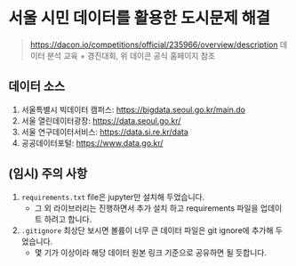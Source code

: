 # 서울 시민 데이터를 활용한 도시문제 해결

> https://dacon.io/competitions/official/235966/overview/description
> 데이터 분석 교육 + 경진대회, 위 데이콘 공식 홈페이지 참조

## 데이터 소스 

1. 서울특별시 빅데이터 캠퍼스: https://bigdata.seoul.go.kr/main.do
2. 서울 열린데이터광장: https://data.seoul.go.kr/
3. 서울 연구데이터서비스: https://data.si.re.kr/data
4. 공공데이터포털: https://www.data.go.kr/

## (임시) 주의 사항

1. `requirements.txt` file은 jupyter만 설치해 두었습니다. 
    - 그 외 라이브러리는 진행하면서 추가 설치 하고 requirements 파일을 업데이트 하려고 합니다.
2. `.gitignore` 최상단 보시면 볼륨이 너무 큰 데이터 파일은 git ignore에 추가해 두었습니다.
    - 몇 기가 이상이라 해당 데이터 원본 링크 기준으로 공유하면 될 듯합니다. 
